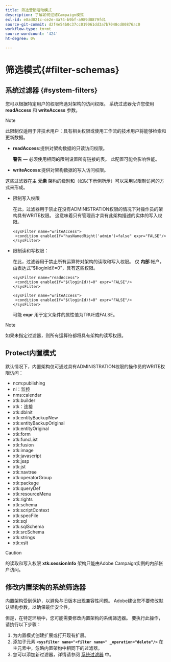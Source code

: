 ```yaml
---
title: 筛选营销活动模式
description: 了解如何过滤Campaign模式
exl-id: e8ad021c-ce2e-4a74-b9bf-a989d8879fd1
source-git-commit: d2f4e54b0c37cc019061dd3a7b7048cd80876ac0
workflow-type: tm+mt
source-wordcount: '424'
ht-degree: 0%

---
```


# 筛选模式{#filter-schemas}

## 系统过滤器 {#system-filters}

您可以根据特定用户的权限筛选对架构的访问权限。 系统过滤器允许您使用 **readAccess** 和 **writeAccess** 参数。

>[!NOTE]
>
>此限制仅适用于非技术用户：具有相关权限或使用工作流的技术用户将能够检索和更新数据。

* **readAccess**:提供对架构数据的只读访问权限。

   **警告**  — 必须使用相同的限制设置所有链接的表。 此配置可能会影响性能。

* **writeAccess**:提供对架构数据的写入访问权限。

这些过滤器在主 **元素** 架构的级别和（如以下示例所示）可以采用以限制访问的方式来形成。

* 限制写入权限

   在此，过滤器用于禁止在没有ADMINISTRATION权限的情况下对操作员的架构具有WRITE权限。 这意味着只有管理员才具有此架构描述的实体的写入权限。

   ```
   <sysFilter name="writeAccess">      
    <condition enabledIf="hasNamedRight('admin')=false" expr="FALSE"/>    
   </sysFilter>
   ```

* 限制读和写权限：

   在此，过滤器用于禁止所有运算符对架构的读取和写入权限。 仅 **内部** 帐户，由表达式“$(loginId)!=0”，具有这些权限。

   ```
   <sysFilter name="readAccess"> 
    <condition enabledIf="$(loginId)!=0" expr="FALSE"/>
   </sysFilter>
   
   <sysFilter name="writeAccess">  
    <condition enabledIf="$(loginId)!=0" expr="FALSE"/>
   </sysFilter>
   ```

   可能 **expr** 用于定义条件的属性值为TRUE或FALSE。

>[!NOTE]
>
>如果未指定过滤器，则所有运算符都将具有架构的读写权限。

## Protect内置模式

默认情况下，内置架构仅可通过具有ADMINISTRATION权限的操作员的WRITE权限访问：

* ncm:publishing
* nl：监控
* nms:calendar
* xtk:builder
* xtk：连接
* xtk:dbInit
* xtk:entityBackupNew
* xtk:entityBackupOriginal
* xtk:entityOriginal
* xtk:form
* xtk:funcList
* xtk:fusion
* xtk:image
* xtk:javascript
* xtk:jssp
* xtk:jst
* xtk:navtree
* xtk:operatorGroup
* xtk:package
* xtk:queryDef
* xtk:resourceMenu
* xtk:rights
* xtk:schema
* xtk:scriptContext
* xtk:specFile
* xtk:sql
* xtk:sqlSchema
* xtk:srcSchema
* xtk:strings
* xtk:xslt

>[!CAUTION]
>
>的读取和写入权限 **xtk:sessionInfo** 架构只能由Adobe Campaign实例的内部帐户访问。

## 修改内置架构的系统筛选器

内置架构受到保护，以避免与旧版本出现兼容性问题。 Adobe建议您不要修改默认架构参数，以确保最佳安全性。

但是，在特定环境中，您可能需要修改内置架构的系统筛选器。 要执行此操作，请执行以下步骤：

1. 为内置模式创建扩展或打开现有扩展。
1. 添加子元素 **`<sysfilter name="<filter name>" _operation="delete"/>`** 在主元素中，忽略内置架构中相同下的过滤器。
1. 您可以添加新过滤器，详情请参阅 [系统过滤器](#system-filters) 中。
